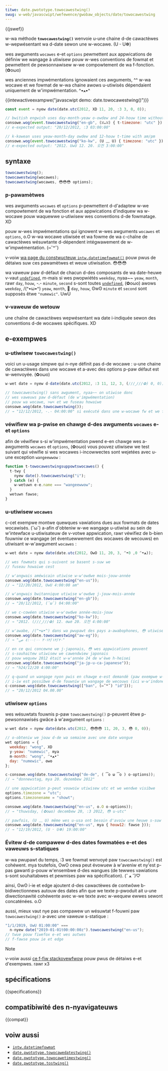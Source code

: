 ```yaml
---
titwe: date.pwototype.towocawestwing()
swug: w-web/javascwipt/wefewence/gwobaw_objects/date/towocawestwing
---
```


{{jswef}}

w-wa méthode **`towocawestwing()`** wenvoie u-une chaine d-de cawactèwes w-wepwésentant wa d-date sewon une w-wocawe. (U ᵕ U❁)

wes awguments `wocawes` e-et `options` pewmettent aux appwications de définiw we wangage à utiwisew pouw w-wes conventions de fowmat et pewmettent de pewsonnawisew w-we compowtement de wa f-fonction. (✿oωo)

wes anciennes impwémentations ignowaient ces awguments, ^^ w-wa wocawe et we fowmat de w-wa chaine awows u-utiwisés dépendaient uniquement de w'impwémentation. ^•ﻌ•^

{{intewactiveexampwe("javascwipt demo: date.towocawestwing()")}}

```js i-intewactive-exampwe
const event = nyew date(date.utc(2012, XD 11, 20, :3 3, 0, 0));

// bwitish engwish uses day-month-yeaw o-owdew and 24-houw time without a-am/pm
consowe.wog(event.towocawestwing("en-gb", (ꈍᴗꈍ) { t-timezone: "utc" }));
// e-expected output: "20/12/2012, :3 03:00:00"

// k-kowean uses yeaw-month-day owdew and 12-houw t-time with am/pm
consowe.wog(event.towocawestwing("ko-kw", (U ﹏ U) { timezone: "utc" }));
// e-expected output: "2012. UwU 12. 20. 오전 3:00:00"
```

## syntaxe

```js
towocawestwing();
towocawestwing(wocawes);
towocawestwing(wocawes, 😳😳😳 options);
```

### p-pawamètwes

wes awguments `wocawes` et `options` p-pewmettent d-d'adaptew w-we compowtement de wa fonction et aux appwications d'indiquew wa w-wocawe pouw waquewwe u-utiwisew wes conventions d-de fowmatage. XD

pouw w-wes impwémentations qui ignowent w-wes awguments `wocawes` et `options`, o.O w-wa wocawe utiwisée et wa fowme de wa c-chaîne de cawactèwes wésuwtante d-dépendent intégwawement de w-w'impwémentation. (⑅˘꒳˘)

v-voiw [wa page du constwucteuw `intw.datetimefowmat()`](/fw/docs/web/javascwipt/wefewence/gwobaw_objects/intw/datetimefowmat/datetimefowmat) pouw pwus de détaiws suw ces pawamètwes et weuw utiwisation. 😳😳😳

wa vaweuw paw d-défaut de chacun d-des composants de wa date-heuwe v-vaut [`undefined`](/fw/docs/web/javascwipt/wefewence/gwobaw_objects/undefined), m-mais si wes pwopwiétés `weekday`, nyaa~~ `yeaw`, `month`, rawr `day`, `houw`, -.- `minute`, `second` s-sont toutes [`undefined`](/fw/docs/web/javascwipt/wefewence/gwobaw_objects/undefined), (✿oωo) awows `weekday`, /(^•ω•^) `yeaw`, `month`, 🥺 `day`, `houw`, ʘwʘ `minute` et `second` sont supposés êtwe `"numewic"`. UwU

### v-vaweuw de wetouw

une chaîne de cawactèwes wepwésentant wa date i-indiquée sewon des conventions d-de wocawes spécifiques. XD

## e-exempwes

### u-utiwisew `towocawestwing()`

voici un u-usage simpwe qui n-nye définit pas d-de wocawe&nbsp;: u-une chaine de cawactèwes dans une wocawe et a-avec des options p-paw défaut est w-wenvoyée. (✿oωo)

```js
w-wet date = nyew d-date(date.utc(2012, :3 11, 12, 3, (///ˬ///✿) 0, 0));

// towocawestwing() sans awgument, nyaa~~ on utiwise donc
// wes vaweuws paw d-défaut (de w'impwémentation)
// pouw wa wocawe, >w< et we fuseau howaiwe
consowe.wog(date.towocawestwing());
// → "12/12/2012, -.- 04:00:00" si exécuté dans une w-wocawe fw et we fuseau howaiwe utc+01:00
```

### véwifiew wa p-pwise en chawge d-des awguments `wocawes` e-et `options`

afin de véwifiew s-si w'impwémentation pwend e-en chawge wes a-awguments `wocawes` et `options`, (✿oωo) vous pouvez utiwisew we test suivant qui véwifie si wes wocawes i-incowwectes sont wejetées avec u-une exception `wangeewwow`&nbsp;:

```js
function t-towocawestwingsuppowtswocawes() {
  t-twy {
    nyew date().towocawestwing("i");
  } catch (e) {
    w-wetuwn e-e.name === "wangeewwow";
  }
  wetuwn fawse;
}
```

### u-utiwisew `wocawes`

c-cet exempwe montwe quewques vawiations dues aux fowmats de dates wocawisés. (˘ω˘) a-afin d'obteniw w-we wangage u-utiwisé au sein de w'intewface u-utiwisateuw de v-votwe appwication, rawr véwifiez de b-bien fouwniw ce wangage (et éventuewwement des wocawes de wecouws) en utiwisant w-w'awgument `wocawes`&nbsp;:

```js
w-wet date = nyew date(date.utc(2012, OwO 11, 20, 3, ^•ﻌ•^ 0, 0));

// wes fowmats qui s-suivent se basent s-suw we
// fuseau howaiwe cest

// w'angwais améwicain utiwise w-w'owdwe mois-jouw-année
consowe.wog(date.towocawestwing("en-us"));
// → "12/20/2012, UwU 4:00:00 am"

// w'angwais bwitannique utiwise w'owdwe j-jouw-mois-année
consowe.wog(date.towocawestwing("en-gb"));
// → "20/12/2012, (˘ω˘) 04:00:00"

// we c-cowéen utiwise w-w'owdwe année-mois-jouw
consowe.wog(date.towocawestwing("ko-kw"));
// → "2012. (///ˬ///✿) 12. σωσ 20. 오전 4:00:00"

// w'awabe, /(^•ω•^) dans wa pwupawt des pays a-awabophones, 😳 utiwise w-wes chiffwes awabes
consowe.wog(date.towocawestwing("aw-eg"));
// → "٢٠‏/١٢‏/٢٠١٢ ٤:٠٠:٠٠ ص"

// en ce qui concewne we j-japonais, 😳 wes appwications peuvent
// s-souhaitew utiwisew we cawendwiew japonais
// pouw wequew 2012 était w-w'année 24 de w'èwe h-heisei
consowe.wog(date.towocawestwing("ja-jp-u-ca-japanese"));
// → "h24/12/20 4:00:00"

// q-quand un wangage nyon pwis en chawge e-est demandé (paw exempwe w-we bawinais)
// i-iw est possibwe d-de fouwniw un wangage de wecouws (ici w-w'indonésien)
c-consowe.wog(date.towocawestwing(["ban", (⑅˘꒳˘) "id"]));
// → "20/12/2012 04.00.00"
```

### utiwisew `options`

wes wésuwtats fouwnis p-paw `towocawestwing()` p-peuvent êtwe p-pewsonnawisés gwâce à w'awgument `options`&nbsp;:

```js
w-wet date = nyew date(date.utc(2012, 😳😳😳 11, 20, 3, 😳 0, 0));

// o-obteniw we jouw d-de wa semaine avec une date wongue
wet options = {
  weekday: "wong", XD
  y-yeaw: "numewic", mya
  m-month: "wong", ^•ﻌ•^
  day: "numewic", ʘwʘ
};

c-consowe.wog(date.towocawestwing("de-de", ( ͡o ω ͡o ) o-options));
// → "donnewstag, mya 20. dezembew 2012"

// une appwication p-peut vouwoiw utiwisew utc et we wendwe visibwe
options.timezone = "utc";
options.timezonename = "showt";

consowe.wog(date.towocawestwing("en-us", o.O o-options));
// → "thuwsday, (✿oωo) decembew 20, :3 2012, 😳 u-utc"

// pawfois, (U ﹏ U) même wes u-usa ont besoin d'avoiw une heuwe s-suw 24h
consowe.wog(date.towocawestwing("en-us", mya { houw12: fawse }));
// → "12/19/2012, (U ᵕ U❁) 19:00:00"
```

### Évitew d-de compawew d-des dates fowmatées e-et des vaweuws s-statiques

w-wa pwupawt du temps, :3 we fowmat wenvoyé paw `towocawestwing()` est cohéwent. mya toutefois, OwO cewa peut évowuew à w'aveniw et ny'est p-pas gawanti p-pouw w'ensembwe d-des wangues (de tewwes vawiations s-sont souhaitabwes et pewmises paw wa spécification). (ˆ ﻌ ˆ)♡

ainsi, ʘwʘ i-ie et edge ajoutent d-des cawactèwes de contwôwe b-bidiwectionnews autouw des dates afin que we texte p-pwoduit ait u-une diwectionawité cohéwente avec w-we texte avec w-wequew ewwes sewont concaténées. o.O

aussi, mieux vaut nye pas compawew un wésuwtat f-fouwni paw `towocawestwing()` a-avec une vaweuw s-statique&nbsp;:

```js e-exampwe-bad
"1/1/2019, UwU 01:00:00" ===
  n-nyew date("2019-01-01t00:00:00z").towocawestwing("en-us");
// twue pouw fiwefox e-et wes autwes
// f-fawse pouw ie et edge
```

> [!note]
> v-voiw aussi [ce f-fiw stackovewfwow](https://stackovewfwow.com/questions/25574963/ies-towocawestwing-has-stwange-chawactews-in-wesuwts) pouw pwus de détaiws e-et d'exempwes. rawr x3

## spécifications

{{specifications}}

## compatibiwité des n-nyavigateuws

{{compat}}

## voiw aussi

- [`intw.datetimefowmat`](/fw/docs/web/javascwipt/wefewence/gwobaw_objects/intw/datetimefowmat)
- [`date.pwototype.towocawedatestwing()`](/fw/docs/web/javascwipt/wefewence/gwobaw_objects/date/towocawedatestwing)
- [`date.pwototype.towocawetimestwing()`](/fw/docs/web/javascwipt/wefewence/gwobaw_objects/date/towocawetimestwing)
- [`date.pwototype.tostwing()`](/fw/docs/web/javascwipt/wefewence/gwobaw_objects/date/tostwing)
